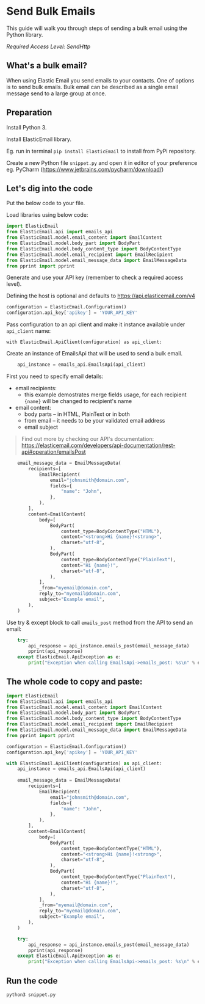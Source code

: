 # Send Bulk Emails

This guide will walk you through steps of sending a bulk email using the Python library. 

*Required Access Level: SendHttp*

## What's a bulk email?
When using Elastic Email you send emails to your contacts. One of options is to send bulk emails. Bulk email can be described as a single email message send to a large group at once.


## Preparation
Install Python 3.

Install ElasticEmail library.

Eg. run in terminal `pip install ElasticEmail` to install from PyPi repository.

Create a new Python file `snippet.py` and open it in editor of your preference eg. PyCharm (https://www.jetbrains.com/pycharm/download/)

## Let's dig into the code

Put the below code to your file.

Load libraries using below code:

```python
import ElasticEmail
from ElasticEmail.api import emails_api
from ElasticEmail.model.email_content import EmailContent
from ElasticEmail.model.body_part import BodyPart
from ElasticEmail.model.body_content_type import BodyContentType
from ElasticEmail.model.email_recipient import EmailRecipient
from ElasticEmail.model.email_message_data import EmailMessageData
from pprint import pprint
```

Generate and use your API key (remember to check a required access level).

Defining the host is optional and defaults to https://api.elasticemail.com/v4

```python
configuration = ElasticEmail.Configuration()
configuration.api_key['apikey'] = 'YOUR_API_KEY'
```

Pass configuration to an api client and make it instance available under `api_client` name:
```
with ElasticEmail.ApiClient(configuration) as api_client:
```

Create an instance of EmailsApi that will be used to send a bulk email.

```python
    api_instance = emails_api.EmailsApi(api_client)
```

First you need to specify email details:
- email recipients:
    - this example demostrates merge fields usage, for each recipient `{name}` will be changed to recipient's name
- email content:
    - body parts – in HTML, PlainText or in both
    - from email – it needs to be your validated email address
    - email subject

> Find out more by checking our API's documentation: https://elasticemail.com/developers/api-documentation/rest-api#operation/emailsPost


```python
    email_message_data = EmailMessageData(
        recipients=[
            EmailRecipient(
                email="johnsmith@domain.com",
                fields={
                    "name": "John",
                },
            ),
        ],
        content=EmailContent(
            body=[
                BodyPart(
                    content_type=BodyContentType("HTML"),
                    content="<strong>Hi {name}!<strong>",
                    charset="utf-8",
                ),
                BodyPart(
                    content_type=BodyContentType("PlainText"),
                    content="Hi {name}!",
                    charset="utf-8",
                ),
            ],
            _from="myemail@domain.com",
            reply_to="myemail@domain.com",
            subject="Example email",
        ),
    )
```

Use try & except block to call `emails_post` method from the API to send an email: 

```python
    try:
        api_response = api_instance.emails_post(email_message_data)
        pprint(api_response)
    except ElasticEmail.ApiException as e:
        print("Exception when calling EmailsApi->emails_post: %s\n" % e)
```


## The whole code to copy and paste:

```python
import ElasticEmail
from ElasticEmail.api import emails_api
from ElasticEmail.model.email_content import EmailContent
from ElasticEmail.model.body_part import BodyPart
from ElasticEmail.model.body_content_type import BodyContentType
from ElasticEmail.model.email_recipient import EmailRecipient
from ElasticEmail.model.email_message_data import EmailMessageData
from pprint import pprint

configuration = ElasticEmail.Configuration()
configuration.api_key['apikey'] = 'YOUR_API_KEY'

with ElasticEmail.ApiClient(configuration) as api_client:
    api_instance = emails_api.EmailsApi(api_client)
    
    email_message_data = EmailMessageData(
        recipients=[
            EmailRecipient(
                email="johnsmith@domain.com",
                fields={
                    "name": "John",
                },
            ),
        ],
        content=EmailContent(
            body=[
                BodyPart(
                    content_type=BodyContentType("HTML"),
                    content="<strong>Hi {name}!<strong>",
                    charset="utf-8",
                ),
                BodyPart(
                    content_type=BodyContentType("PlainText"),
                    content="Hi {name}!",
                    charset="utf-8",
                ),
            ],
            _from="myemail@domain.com",
            reply_to="myemail@domain.com",
            subject="Example email",
        ),
    )

    try:
        api_response = api_instance.emails_post(email_message_data)
        pprint(api_response)
    except ElasticEmail.ApiException as e:
        print("Exception when calling EmailsApi->emails_post: %s\n" % e)
```

## Run the code
```
python3 snippet.py
```
